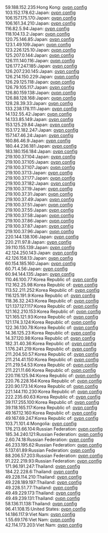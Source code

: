 59.188.152.235:Hong Kong: [ovpn config](vpn/59_188_152_235.ovpn)  
103.152.178.62:Japan: [ovpn config](vpn/103_152_178_62.ovpn)  
106.157.175.170:Japan: [ovpn config](vpn/106_157_175_170.ovpn)  
106.161.34.210:Japan: [ovpn config](vpn/106_161_34_210.ovpn)  
116.82.5.94:Japan: [ovpn config](vpn/116_82_5_94.ovpn)  
118.104.13.2:Japan: [ovpn config](vpn/118_104_13_2.ovpn)  
120.75.146.85:Japan: [ovpn config](vpn/120_75_146_85.ovpn)  
123.1.49.109:Japan: [ovpn config](vpn/123_1_49_109.ovpn)  
123.226.125.10:Japan: [ovpn config](vpn/123_226_125_10.ovpn)  
125.207.0.144:Japan: [ovpn config](vpn/125_207_0_144.ovpn)  
126.111.140.116:Japan: [ovpn config](vpn/126_111_140_116.ovpn)  
126.177.247.185:Japan: [ovpn config](vpn/126_177_247_185.ovpn)  
126.207.230.145:Japan: [ovpn config](vpn/126_207_230_145.ovpn)  
126.214.150.229:Japan: [ovpn config](vpn/126_214_150_229.ovpn)  
126.29.125.118:Japan: [ovpn config](vpn/126_29_125_118.ovpn)  
126.79.105.117:Japan: [ovpn config](vpn/126_79_105_117.ovpn)  
126.80.159.138:Japan: [ovpn config](vpn/126_80_159_138.ovpn)  
126.88.128.168:Japan: [ovpn config](vpn/126_88_128_168.ovpn)  
128.28.39.33:Japan: [ovpn config](vpn/128_28_39_33.ovpn)  
133.238.178.111:Japan: [ovpn config](vpn/133_238_178_111.ovpn)  
14.132.55.42:Japan: [ovpn config](vpn/14_132_55_42.ovpn)  
14.133.85.149:Japan: [ovpn config](vpn/14_133_85_149.ovpn)  
153.125.29.84:Japan: [ovpn config](vpn/153_125_29_84.ovpn)  
153.172.182.247:Japan: [ovpn config](vpn/153_172_182_247.ovpn)  
157.147.46.24:Japan: [ovpn config](vpn/157_147_46_24.ovpn)  
160.86.46.9:Japan: [ovpn config](vpn/160_86_46_9.ovpn)  
180.44.236.181:Japan: [ovpn config](vpn/180_44_236_181.ovpn)  
183.180.156.184:Japan: [ovpn config](vpn/183_180_156_184.ovpn)  
219.100.37.104:Japan: [ovpn config](vpn/219_100_37_104.ovpn)  
219.100.37.105:Japan: [ovpn config](vpn/219_100_37_105.ovpn)  
219.100.37.107:Japan: [ovpn config](vpn/219_100_37_107.ovpn)  
219.100.37.13:Japan: [ovpn config](vpn/219_100_37_13.ovpn)  
219.100.37.177:Japan: [ovpn config](vpn/219_100_37_177.ovpn)  
219.100.37.182:Japan: [ovpn config](vpn/219_100_37_182.ovpn)  
219.100.37.19:Japan: [ovpn config](vpn/219_100_37_19.ovpn)  
219.100.37.31:Japan: [ovpn config](vpn/219_100_37_31.ovpn)  
219.100.37.49:Japan: [ovpn config](vpn/219_100_37_49.ovpn)  
219.100.37.51:Japan: [ovpn config](vpn/219_100_37_51.ovpn)  
219.100.37.55:Japan: [ovpn config](vpn/219_100_37_55.ovpn)  
219.100.37.58:Japan: [ovpn config](vpn/219_100_37_58.ovpn)  
219.100.37.86:Japan: [ovpn config](vpn/219_100_37_86.ovpn)  
219.100.37.87:Japan: [ovpn config](vpn/219_100_37_87.ovpn)  
219.100.37.96:Japan: [ovpn config](vpn/219_100_37_96.ovpn)  
220.144.138.106:Japan: [ovpn config](vpn/220_144_138_106.ovpn)  
220.211.97.8:Japan: [ovpn config](vpn/220_211_97_8.ovpn)  
39.110.155.139:Japan: [ovpn config](vpn/39_110_155_139.ovpn)  
42.124.250.143:Japan: [ovpn config](vpn/42_124_250_143.ovpn)  
42.126.158.13:Japan: [ovpn config](vpn/42_126_158_13.ovpn)  
60.154.185.160:Japan: [ovpn config](vpn/60_154_185_160.ovpn)  
60.71.4.56:Japan: [ovpn config](vpn/60_71_4_56.ovpn)  
60.94.144.135:Japan: [ovpn config](vpn/60_94_144_135.ovpn)  
110.46.100.77:Korea Republic of: [ovpn config](vpn/110_46_100_77.ovpn)  
112.162.25.98:Korea Republic of: [ovpn config](vpn/112_162_25_98.ovpn)  
113.52.211.252:Korea Republic of: [ovpn config](vpn/113_52_211_252.ovpn)  
116.125.191.9:Korea Republic of: [ovpn config](vpn/116_125_191_9.ovpn)  
118.36.32.243:Korea Republic of: [ovpn config](vpn/118_36_32_243.ovpn)  
121.137.127.117:Korea Republic of: [ovpn config](vpn/121_137_127_117.ovpn)  
121.162.210.153:Korea Republic of: [ovpn config](vpn/121_162_210_153.ovpn)  
121.165.121.93:Korea Republic of: [ovpn config](vpn/121_165_121_93.ovpn)  
121.174.3.124:Korea Republic of: [ovpn config](vpn/121_174_3_124.ovpn)  
122.36.130.78:Korea Republic of: [ovpn config](vpn/122_36_130_78.ovpn)  
14.36.125.23:Korea Republic of: [ovpn config](vpn/14_36_125_23.ovpn)  
14.37.120.98:Korea Republic of: [ovpn config](vpn/14_37_120_98.ovpn)  
182.31.40.36:Korea Republic of: [ovpn config](vpn/182_31_40_36.ovpn)  
1.176.241.219:Korea Republic of: [ovpn config](vpn/1_176_241_219.ovpn)  
211.204.50.57:Korea Republic of: [ovpn config](vpn/211_204_50_57.ovpn)  
211.214.41.150:Korea Republic of: [ovpn config](vpn/211_214_41_150.ovpn)  
211.219.54.53:Korea Republic of: [ovpn config](vpn/211_219_54_53.ovpn)  
211.221.11.66:Korea Republic of: [ovpn config](vpn/211_221_11_66.ovpn)  
220.116.125.94:Korea Republic of: [ovpn config](vpn/220_116_125_94.ovpn)  
220.76.228.164:Korea Republic of: [ovpn config](vpn/220_76_228_164.ovpn)  
220.90.173.14:Korea Republic of: [ovpn config](vpn/220_90_173_14.ovpn)  
221.144.110.230:Korea Republic of: [ovpn config](vpn/221_144_110_230.ovpn)  
222.235.60.63:Korea Republic of: [ovpn config](vpn/222_235_60_63.ovpn)  
39.117.255.100:Korea Republic of: [ovpn config](vpn/39_117_255_100.ovpn)  
39.118.165.117:Korea Republic of: [ovpn config](vpn/39_118_165_117.ovpn)  
49.167.12.160:Korea Republic of: [ovpn config](vpn/49_167_12_160.ovpn)  
49.167.69.247:Korea Republic of: [ovpn config](vpn/49_167_69_247.ovpn)  
103.71.101.4:Mongolia: [ovpn config](vpn/103_71_101_4.ovpn)  
176.213.66.104:Russian Federation: [ovpn config](vpn/176_213_66_104.ovpn)  
185.34.240.121:Russian Federation: [ovpn config](vpn/185_34_240_121.ovpn)  
2.60.74.18:Russian Federation: [ovpn config](vpn/2_60_74_18.ovpn)  
46.233.195.62:Russian Federation: [ovpn config](vpn/46_233_195_62.ovpn)  
5.137.61.89:Russian Federation: [ovpn config](vpn/5_137_61_89.ovpn)  
88.206.57.203:Russian Federation: [ovpn config](vpn/88_206_57_203.ovpn)  
91.222.219.93:Russian Federation: [ovpn config](vpn/91_222_219_93.ovpn)  
171.96.191.247:Thailand: [ovpn config](vpn/171_96_191_247.ovpn)  
184.22.228.6:Thailand: [ovpn config](vpn/184_22_228_6.ovpn)  
49.228.114.210:Thailand: [ovpn config](vpn/49_228_114_210.ovpn)  
49.228.189.197:Thailand: [ovpn config](vpn/49_228_189_197.ovpn)  
49.228.51.77:Thailand: [ovpn config](vpn/49_228_51_77.ovpn)  
49.49.229.173:Thailand: [ovpn config](vpn/49_49_229_173.ovpn)  
49.49.239.131:Thailand: [ovpn config](vpn/49_49_239_131.ovpn)  
58.136.11.138:Thailand: [ovpn config](vpn/58_136_11_138.ovpn)  
96.41.108.15:United States: [ovpn config](vpn/96_41_108_15.ovpn)  
14.186.117.9:Viet Nam: [ovpn config](vpn/14_186_117_9.ovpn)  
1.55.69.176:Viet Nam: [ovpn config](vpn/1_55_69_176.ovpn)  
42.114.173.203:Viet Nam: [ovpn config](vpn/42_114_173_203.ovpn)  
